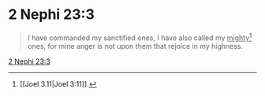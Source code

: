 # 2 Nephi 23:3

> I have commanded my sanctified ones, I have also called my <u>mighty</u>[^a] ones, for mine anger is not upon them that rejoice in my highness.

[2 Nephi 23:3](https://www.churchofjesuschrist.org/study/scriptures/bofm/2-ne/23?lang=eng&id=p3#p3)


[^a]: [[Joel 3.11|Joel 3:11]].  
